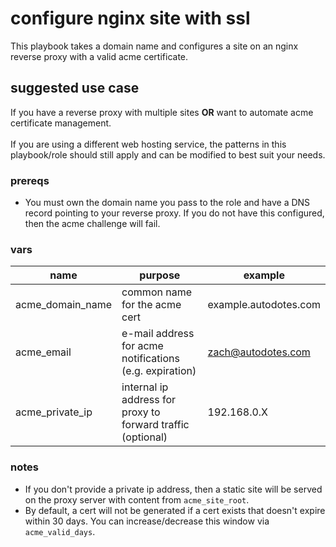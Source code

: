 # configure nginx site with ssl

This playbook takes a domain name and configures a site on an nginx reverse proxy with a valid acme certificate.

## suggested use case

If you have a reverse proxy with multiple sites **OR** want to automate acme certificate management.
<br>
<br>
If you are using a different web hosting service, the patterns in this playbook/role should still apply and can be modified to best suit your needs.

### prereqs

- You must own the domain name you pass to the role and have a DNS record pointing to your reverse proxy. If you do not have this configured, then the acme challenge will fail.

### vars

| name | purpose | example |
| --- | --- | --- |
| acme_domain_name | common name for the acme cert | example.autodotes.com |
| acme_email | e-mail address for acme notifications (e.g. expiration) | zach@autodotes.com |
| acme_private_ip | internal ip address for proxy to forward traffic (optional) | 192.168.0.X | 

### notes

- If you don't provide a private ip address, then a static site will be served on the proxy server with content from `acme_site_root`.
- By default, a cert will not be generated if a cert exists that doesn't expire within 30 days. You can increase/decrease this window via `acme_valid_days`.